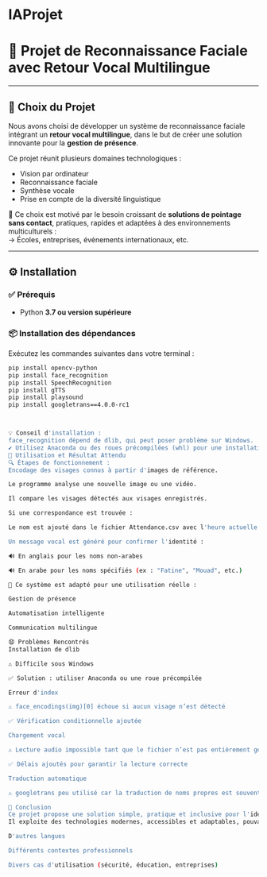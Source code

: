 # IAProjet
# 🌟 Projet de Reconnaissance Faciale avec Retour Vocal Multilingue

---

## 📌 Choix du Projet

Nous avons choisi de développer un système de reconnaissance faciale intégrant un **retour vocal multilingue**, dans le but de créer une solution innovante pour la **gestion de présence**.

Ce projet réunit plusieurs domaines technologiques :
- Vision par ordinateur
- Reconnaissance faciale
- Synthèse vocale
- Prise en compte de la diversité linguistique

🎯 Ce choix est motivé par le besoin croissant de **solutions de pointage sans contact**, pratiques, rapides et adaptées à des environnements multiculturels :  
→ Écoles, entreprises, événements internationaux, etc.

---

## ⚙️ Installation

### ✅ Prérequis

- Python **3.7 ou version supérieure**

### 📦 Installation des dépendances

Exécutez les commandes suivantes dans votre terminal :

```bash
pip install opencv-python
pip install face_recognition
pip install SpeechRecognition
pip install gTTS
pip install playsound
pip install googletrans==4.0.0-rc1



💡 Conseil d'installation :
face_recognition dépend de dlib, qui peut poser problème sur Windows.
✔️ Utilisez Anaconda ou des roues précompilées (whl) pour une installation facilitée.
🚀 Utilisation et Résultat Attendu
🔍 Étapes de fonctionnement :
Encodage des visages connus à partir d'images de référence.

Le programme analyse une nouvelle image ou une vidéo.

Il compare les visages détectés aux visages enregistrés.

Si une correspondance est trouvée :

Le nom est ajouté dans le fichier Attendance.csv avec l'heure actuelle.

Un message vocal est généré pour confirmer l'identité :

🔊 En anglais pour les noms non-arabes

🔊 En arabe pour les noms spécifiés (ex : "Fatine", "Mouad", etc.)

🧠 Ce système est adapté pour une utilisation réelle :

Gestion de présence

Automatisation intelligente

Communication multilingue

😧 Problèmes Rencontrés
Installation de dlib

⚠️ Difficile sous Windows

✅ Solution : utiliser Anaconda ou une roue précompilée

Erreur d'index

⚠️ face_encodings(img)[0] échoue si aucun visage n’est détecté

✅ Vérification conditionnelle ajoutée

Chargement vocal

⚠️ Lecture audio impossible tant que le fichier n’est pas entièrement généré

✅ Délais ajoutés pour garantir la lecture correcte

Traduction automatique

⚠️ googletrans peu utilisé car la traduction de noms propres est souvent incorrecte

💪 Conclusion
Ce projet propose une solution simple, pratique et inclusive pour l'identification et la gestion de présence.
Il exploite des technologies modernes, accessibles et adaptables, pouvant être étendues à :

D'autres langues

Différents contextes professionnels

Divers cas d'utilisation (sécurité, éducation, entreprises)




